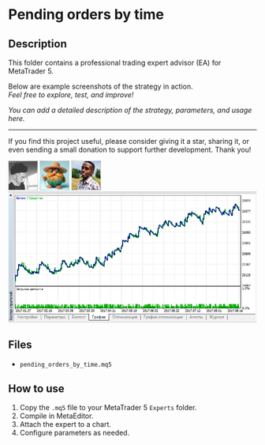 # Pending orders by time

## Description
This folder contains a professional trading expert advisor (EA) for MetaTrader 5.

Below are example screenshots of the strategy in action.  
*Feel free to explore, test, and improve!*

*You can add a detailed description of the strategy, parameters, and usage here.*

---

If you find this project useful, please consider giving it a star, sharing it, or even sending a small donation to support further development. Thank you!

![Screenshot](5EBF5504-FBA6.jpg)
![Screenshot](65d8b5a2-f9d9.jpg)
![Screenshot](67b1c611-2bbf.jpg)
![Screenshot](Pending_orders_by_time.png)

## Files
- `pending_orders_by_time.mq5`

## How to use
1. Copy the `.mq5` file to your MetaTrader 5 `Experts` folder.
2. Compile in MetaEditor.
3. Attach the expert to a chart.
4. Configure parameters as needed.
